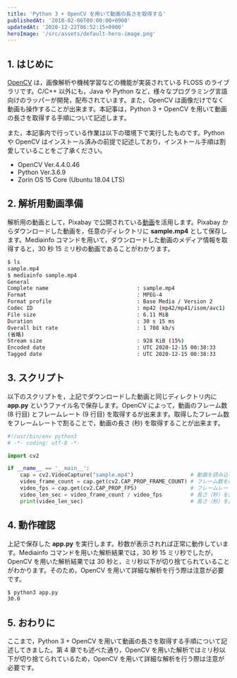 ```yaml
---
title: 'Python 3 + OpenCV を用いて動画の長さを取得する'
publishedAt: '2018-02-06T00:00:00+0900'
updatedAt: '2020-12-22T06:52:15+0900'
heroImage: '/src/assets/default-hero-image.png'
---
```


## 1. はじめに

[OpenCV](https://opencv.org/) は，画像解析や機械学習などの機能が実装されている FLOSS のライブラリです。C/C++ 以外にも，Java や Python など，様々なプログラミング言語向けのラッパーが開発，配布されています。また，OpenCV は画像だけでなく動画も操作することが出来ます。本記事は，Python 3 + OpenCV を用いて動画の長さを取得する手順について記述します。

また，本記事内で行っている作業は以下の環境下で実行したものです。Python や OpenCV はインストール済みの前提で記述しており，インストール手順は割愛していることをご了承ください。

- OpenCV Ver.4.4.0.46
- Python Ver.3.6.9
- Zorin OS 15 Core (Ubuntu 18.04 LTS)

## 2. 解析用動画準備

解析用の動画として，Pixabay で公開されている[動画](https://pixabay.com/ja/videos/%E6%9C%88-%E6%B3%8A-%E6%9C%88%E5%85%89-%E7%A9%BA-%E7%A5%9E%E7%A7%98%E7%9A%84%E3%81%A7%E3%81%99-59026/)を活用します。Pixabay からダウンロードした動画を，任意のディレクトリに **sample.mp4** として保存します。Mediainfo コマンドを用いて，ダウンロードした動画のメディア情報を取得すると，30 秒 15 ミリ秒の動画であることがわかります。

```bash
$ ls
sample.mp4
$ mediainfo sample.mp4
General
Complete name                            : sample.mp4
Format                                   : MPEG-4
Format profile                           : Base Media / Version 2
Codec ID                                 : mp42 (mp42/mp41/isom/avc1)
File size                                : 6.11 MiB
Duration                                 : 30 s 15 ms
Overall bit rate                         : 1 708 kb/s
(省略)
Stream size                              : 928 KiB (15%)
Encoded date                             : UTC 2020-12-15 00:38:33
Tagged date                              : UTC 2020-12-15 00:38:33
```

## 3. スクリプト

以下のスクリプトを，上記でダウンロードした動画と同じディレクトリ内に **app.py** というファイル名で保存します。OpenCV によって，動画のフレーム数 (8 行目) とフレームレート (9 行目) を取得するが出来ます。取得したフレーム数をフレームレートで割ることで，動画の長さ (秒) を取得することが出来ます。

```python {linenos=table}
#!/usr/bin/env python3
# -*- coding: utf-8 -*-

import cv2

if __name__ == '__main__':
    cap = cv2.VideoCapture("sample.mp4")                  # 動画を読み込む
    video_frame_count = cap.get(cv2.CAP_PROP_FRAME_COUNT) # フレーム数を取得する
    video_fps = cap.get(cv2.CAP_PROP_FPS)                 # フレームレートを取得する
    video_len_sec = video_frame_count / video_fps         # 長さ（秒）を計算する
    print(video_len_sec)                                  # 長さ（秒）を出力する
```

## 4. 動作確認

上記で保存した **app.py** を実行します。秒数が表示されれば正常に動作しています。Mediainfo コマンドを用いた解析結果では，30 秒 15 ミリ秒でしたが，OpenCV を用いた解析結果では 30 秒と，ミリ秒以下が切り捨てられていることがわかります。そのため，OpenCV を用いて詳細な解析を行う際は注意が必要です。

```bash
$ python3 app.py
30.0
```

## 5. おわりに

ここまで，Python 3 + OpenCV を用いて動画の長さを取得する手順について記述してきました。第 4 章でも述べた通り，OpenCV を用いた解析ではミリ秒以下が切り捨てられているため，OpenCV を用いて詳細な解析を行う際は注意が必要です。
